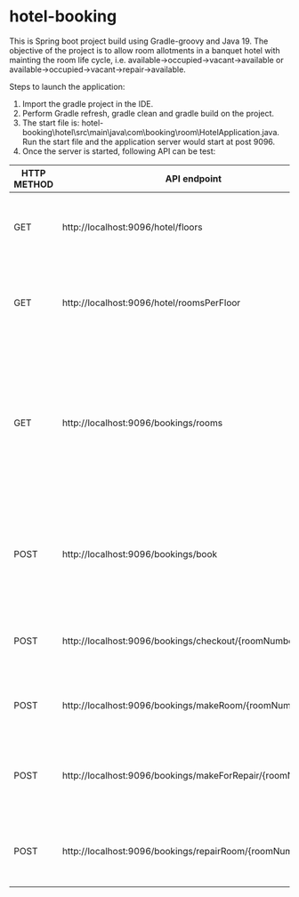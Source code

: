 # hotel-booking
This is Spring boot project build using Gradle-groovy and Java 19. The objective of the project is to allow room allotments in a banquet hotel with mainting the room life cycle, i.e. available->occupied->vacant->available or available->occupied->vacant->repair->available. 


Steps to launch the application: 
1. Import the gradle project in the IDE. 
2. Perform Gradle refresh, gradle clean and gradle build on the project. 
3. The start file is: hotel-booking\hotel\src\main\java\com\booking\room\HotelApplication.java. Run the start file and the application server would start at post 9096. 
4. Once the server is started, following API can be test:
      
| HTTP METHOD | API endpoint                                                | Description                                                               |
| ----------- | ----------------------------------------------------------  |-------------------------------------------------------------------------- |
| GET         | http://localhost:9096/hotel/floors                          | This API returns the total number of floors in the hotel.                 |
| GET         | http://localhost:9096/hotel/roomsPerFloor                   | This API returns the total number of rooms per floor in the hotel.        |
| GET         | http://localhost:9096/bookings/rooms                        | This API returns the list of all the available rooms in order of their proximity from the entrance gate, i.e ground floor.    |
| POST        | http://localhost:9096/bookings/book                         | This API books the next available room from the proximity to the entrance.| 
| POST        | http://localhost:9096/bookings/checkout/{roomNumber}        | This API is used to checkout the user from the room.                      |
| POST        | http://localhost:9096/bookings/makeRoom/{roomNumber}        | This API is used to make the room after checkout.                         |
| POST        | http://localhost:9096/bookings/makeForRepair/{roomNumber}   | This API is used to make the room for repair after the checkout.          |
| POST        | http://localhost:9096/bookings/repairRoom/{roomNumber}      | This API is used to repair the room if its marked for repair.             |
